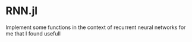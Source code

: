 # RNN.jl
Implement some functions in the context of recurrent neural networks for me that I found usefull
